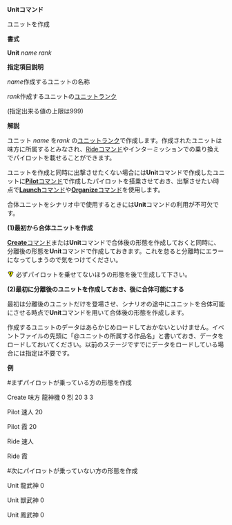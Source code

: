 **Unitコマンド**

ユニットを作成

**書式**

**Unit** *name* *rank*

**指定項目説明**

*name*作成するユニットの名称

*rank*作成するユニットの[ユニットランク](ユニットランク.md)

(指定出来る値の上限は999)

**解説**

ユニット *name* を*rank* の[ユニットランク](ユニットランク.md)で作成します。作成されたユニットは味方に所属するとみなされ、[Rideコマンド](Rideコマンド.md)やインターミッションでの乗り換えでパイロットを載せることができます。

ユニットを作成と同時に出撃させたくない場合には**Unit**コマンドで作成したユニットに[**Pilot**コマンド](Pilotコマンド.md)で作成したパイロットを搭乗させておき、出撃させたい時点で[**Launch**コマンド](Launchコマンド.md)や[**Organize**コマンド](Organizeコマンド.md)を使用します。

合体ユニットをシナリオ中で使用するときには**Unit**コマンドの利用が不可欠です。

**(1)最初から合体ユニットを作成**

[**Create**コマンド](Createコマンド.md)または**Unit**コマンドで合体後の形態を作成しておくと同時に、分離後の形態を**Unit**コマンドで作成しておきます。これを怠ると分離時にエラーになってしまうので気をつけてください。

![](../images/bm0.gif) 必ずパイロットを乗せてないほうの形態を後で生成して下さい。

**(2)最初に分離後のユニットを作成しておき、後に合体可能にする**

最初は分離後のユニットだけを登場させ、シナリオの途中にユニットを合体可能にさせる時点で**Unit**コマンドを用いて合体後の形態を作成します。

作成するユニットのデータはあらかじめロードしておかないといけません。イベントファイルの先頭に「@ユニットの所属する作品名」と書いておき、データをロードしておいてください。以前のステージですでにデータをロードしている場合には指定は不要です。

**例**

#まずパイロットが乗っている方の形態を作成

Create 味方 龍神機 0 烈 20 3 3

Pilot 速人 20

Pilot 霞 20

Ride 速人

Ride 霞

#次にパイロットが乗っていない方の形態を作成

Unit 龍武神 0

Unit 獣武神 0

Unit 鳳武神 0
